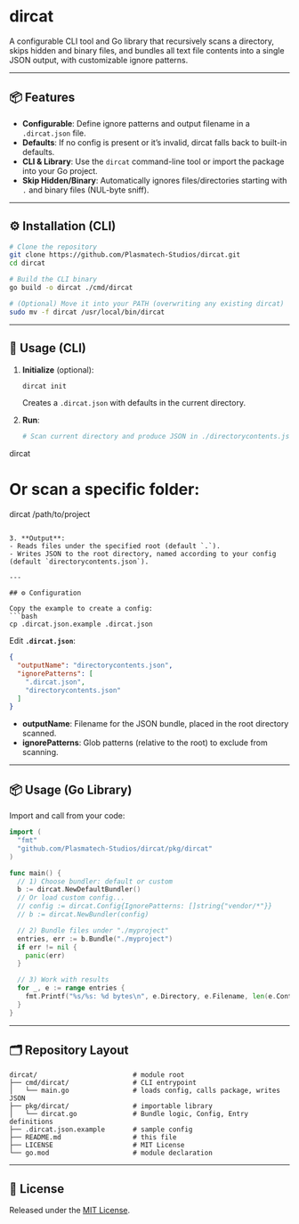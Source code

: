 # dircat

A configurable CLI tool and Go library that recursively scans a directory, skips hidden and binary files, and bundles all text file contents into a single JSON output, with customizable ignore patterns.

---

## 📦 Features

- **Configurable**: Define ignore patterns and output filename in a `.dircat.json` file.
- **Defaults**: If no config is present or it’s invalid, dircat falls back to built-in defaults.
- **CLI & Library**: Use the `dircat` command-line tool or import the package into your Go project.
- **Skip Hidden/Binary**: Automatically ignores files/directories starting with `.` and binary files (NUL-byte sniff).

---

## ⚙️ Installation (CLI)

```bash
# Clone the repository
git clone https://github.com/Plasmatech-Studios/dircat.git
cd dircat

# Build the CLI binary
go build -o dircat ./cmd/dircat

# (Optional) Move it into your PATH (overwriting any existing dircat)
sudo mv -f dircat /usr/local/bin/dircat
```

---

## 🚀 Usage (CLI)

1. **Initialize** (optional):
   ```bash
   dircat init
   ```
   Creates a `.dircat.json` with defaults in the current directory.

2. **Run**:
   ```bash
   # Scan current directory and produce JSON in ./directorycontents.json
dircat

# Or scan a specific folder:
dircat /path/to/project
   ```

3. **Output**:
   - Reads files under the specified root (default `.`).
   - Writes JSON to the root directory, named according to your config (default `directorycontents.json`).

---

## ⚙️ Configuration

Copy the example to create a config:
```bash
cp .dircat.json.example .dircat.json
```

Edit **`.dircat.json`**:

```json
{
  "outputName": "directorycontents.json",
  "ignorePatterns": [
    ".dircat.json",
    "directorycontents.json"
  ]
}
```

- **outputName**: Filename for the JSON bundle, placed in the root directory scanned.
- **ignorePatterns**: Glob patterns (relative to the root) to exclude from scanning.

---

## 📦 Usage (Go Library)

Import and call from your code:

```go
import (
  "fmt"
  "github.com/Plasmatech-Studios/dircat/pkg/dircat"
)

func main() {
  // 1) Choose bundler: default or custom
  b := dircat.NewDefaultBundler()
  // Or load custom config...
  // config := dircat.Config{IgnorePatterns: []string{"vendor/*"}}
  // b := dircat.NewBundler(config)

  // 2) Bundle files under "./myproject"
  entries, err := b.Bundle("./myproject")
  if err != nil {
    panic(err)
  }

  // 3) Work with results
  for _, e := range entries {
    fmt.Printf("%s/%s: %d bytes\n", e.Directory, e.Filename, len(e.Content))
  }
}
```

---

## 🗂️ Repository Layout

```
dircat/                        # module root
├── cmd/dircat/                # CLI entrypoint
│   └── main.go                # loads config, calls package, writes JSON
├── pkg/dircat/                # importable library
│   └── dircat.go              # Bundle logic, Config, Entry definitions
├── .dircat.json.example       # sample config
├── README.md                  # this file
├── LICENSE                    # MIT License
└── go.mod                     # module declaration
```

---

## 📝 License

Released under the [MIT License](LICENSE).

